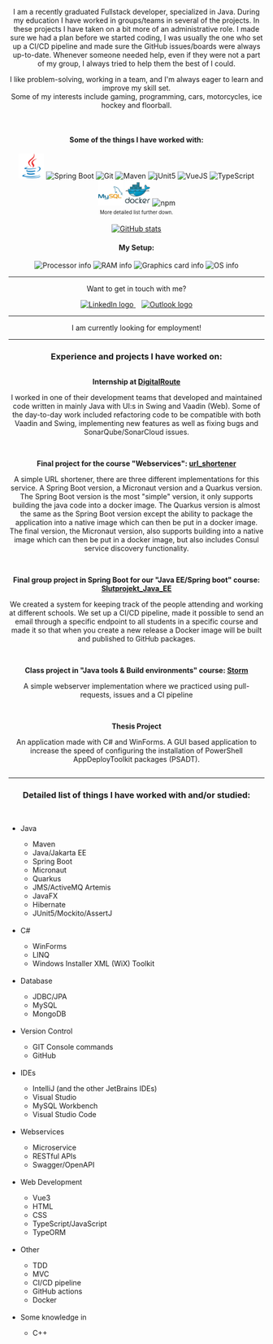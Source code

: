 <!--suppress HtmlDeprecatedAttribute -->
<div align="center">
<div>
    <p>I am a recently graduated Fullstack developer, specialized in Java. During my education I have worked in groups/teams in several of the projects. In these projects I have taken on a bit more of an administrative role. I made sure we had a plan before we started coding, I was usually the one who set up a CI/CD pipeline and made sure the GitHub issues/boards were always up-to-date. Whenever someone needed help, even if they were not a part of my group, I always tried to help them the best of I could.</p>
    <p>I like problem-solving, working in a team, and I'm always eager to learn and improve my skill set. <br>Some of my interests include gaming, programming, cars, motorcycles, ice hockey and floorball.</p>
    <br>
    <h4>Some of the things I have worked with:</h4>
    <div>
        <img src="https://raw.githubusercontent.com/devicons/devicon/master/icons/java/java-original.svg" alt="Java" width="50" height="50"/>
        <img src="https://www.vectorlogo.zone/logos/springio/springio-icon.svg" alt="Spring Boot" width="50" height="50"/> 
        <img src="https://www.vectorlogo.zone/logos/git-scm/git-scm-icon.svg" alt="Git" width="50" height="50"/>
        <img src="https://www.svgrepo.com/show/354051/maven.svg" alt="Maven" width="50" height="50">
        <img src="https://www.svgrepo.com/show/330758/junit5.svg" alt="jUnit5" width="50" height="50">
        <img src="https://cdn.jsdelivr.net/gh/devicons/devicon/icons/vuejs/vuejs-original.svg" alt="VueJS" width="50" height="50"/>
        <img src="https://cdn.jsdelivr.net/gh/devicons/devicon/icons/typescript/typescript-original.svg" alt="TypeScript" width="50" height="50"/>
        <img src="https://raw.githubusercontent.com/devicons/devicon/master/icons/mysql/mysql-original-wordmark.svg" alt="MySQL" width="50" height="50"/>
        <img src="https://raw.githubusercontent.com/devicons/devicon/master/icons/docker/docker-original-wordmark.svg" alt="Docker" width="50" height="50"/>
        <img src="https://cdn.jsdelivr.net/gh/devicons/devicon/icons/npm/npm-original-wordmark.svg" alt="npm" width="50" height="50"/>
        <br>
        <small><small>More detailed list further down.</small></small>
    </div>
    <br>
    <a href="#"><img src="https://github-readme-stats-six-mu-44.vercel.app/api?show=reviews%2Cprs_merged&hide=stars,contribs&theme=dark&username=darkendhall&show_icons=true" width="350" alt="GitHub stats"></a>
    <div>
    <h4>My Setup:</h4>
    <div>
        <img src="https://img.shields.io/badge/Processor-core%20i7%209700K-%230071C5.svg?&style=for-the-badge&logo=intel&logoColor=white" alt="Processor info">
        <img src="https://img.shields.io/badge/MEMORY-32GB_DDR4_2666MHz-%230071C5.svg?&style=for-the-badge&logoColor=white" alt="RAM info">
        <img src="https://img.shields.io/badge/Graphics_Card-gtx%201080TI-%2376B900.svg?&style=for-the-badge&logo=nvidia&logoColor=white" alt="Graphics card info">
        <img src="https://img.shields.io/badge/OS-Windows-0078D6?style=for-the-badge&logo=windows&logoColor=white" alt="OS info">
    </div>
</div>
</div>

---

<div>
    <div>
        <p>Want to get in touch with me?</p>
    </div>
    <div><a href="https://www.linkedin.com/in/marcus-leeman/">
            <img src="https://img.shields.io/badge/linkedin-%230077B5.svg?&style=for-the-badge&logo=linkedin&logoColor=white" alt="LinkedIn logo"/>
        </a>&nbsp;&nbsp;
        <a href='mailto:leeman_1998@hotmail.com'>
            <img src="https://img.shields.io/badge/Mail-0078D4?style=for-the-badge&logo=microsoft-outlook&logoColor=white" alt="Outlook logo"/>
        </a>
    </div>
</div>

---

<div>
    <p>I am currently looking for employment!</p>
</div>

---

<div align="center">
    <h3>Experience and projects I have worked on:</h3>
    <div style="display: inline-block;">
        <p><b>Internship at <a href="https://github.com/digitalroute">DigitalRoute</a></b></p>
        <p>I worked in one of their development teams that developed and maintained code written in mainly Java with UI:s in Swing and Vaadin (Web). Some of the day-to-day work included refactoring code to be compatible with both Vaadin and Swing, implementing new features as well as fixing bugs and SonarQube/SonarCloud issues.</p>
        <br>
        <p><b>Final project for the course "Webservices": <a href="https://github.com/darkendhall/url_shortener">url_shortener</a></b></p>
        <p>A simple URL shortener, there are three different implementations for this service. A Spring Boot version, a Micronaut version and a Quarkus version. The Spring Boot version is the most "simple" version, it only supports building the java code into a docker image. The Quarkus version is almost the same as the Spring Boot version except the ability to package the application into a native image which can then be put in a docker image. The final version, the Micronaut version, also supports building into a native image which can then be put in a docker image, but also includes Consul service discovery functionality.</p>
        <br>
        <p><b>Final group project in Spring Boot for our "Java EE/Spring boot" course: <a href="https://github.com/DarkendHall/Slutprojekt_Java_EE">Slutprojekt_Java_EE</a></b></p>
        <p>We created a system for keeping track of the people attending and working at different schools. We set up a CI/CD pipeline, made it possible to send an email through a specific endpoint to all students in a specific course and made it so that when you create a new release a Docker image will be built and published to GitHub packages.</p>
        <br>
        <p><b>Class project in "Java tools & Build environments" course: <a href="https://github.com/fungover/storm">Storm</a></b></p>
        <p>A simple webserver implementation where we practiced using pull-requests, issues and a CI pipeline</p>
        <br>
        <p><b>Thesis Project</b></p>
        <p>An application made with C# and WinForms. A GUI based application to increase the speed of configuring the installation of PowerShell AppDeployToolkit packages (PSADT).</p>
    </div>
</div>

---

<div>
    <h3>Detailed list of things I have worked with and/or studied:</h3>
    <br>    
    <div align="left">
    <ul>
        <li>Java</li>
        <ul>
            <li>Maven</li>
            <li>Java/Jakarta EE</li>
            <li>Spring Boot</li>
            <li>Micronaut</li>
            <li>Quarkus</li>
            <li>JMS/ActiveMQ Artemis</li>
            <li>JavaFX</li>
            <li>Hibernate</li>
            <li>JUnit5/Mockito/AssertJ</li>
        </ul>
        <br>
        <li>C#</li>
        <ul>
            <li>WinForms</li>
            <li>LINQ</li>
            <li>Windows Installer XML (WiX) Toolkit</li>
        </ul>
        <br>
        <li>Database</li>
        <ul>
            <li>JDBC/JPA</li>
            <li>MySQL</li>
            <li>MongoDB</li>
        </ul>
        <br>
        <li>Version Control</li>
        <ul>
            <li>GIT Console commands</li>
            <li>GitHub</li>
        </ul>
        <br>
        <li>IDEs</li>
        <ul>
            <li>IntelliJ (and the other JetBrains IDEs)</li>
            <li>Visual Studio</li>
            <li>MySQL Workbench</li>
            <li>Visual Studio Code</li>
        </ul>
        <br>
        <li>Webservices</li>
        <ul>
            <li>Microservice</li>
            <li>RESTful APIs</li>
            <li>Swagger/OpenAPI</li>
        </ul>
        <br>
        <li>Web Development</li>
        <ul>
            <li>Vue3</li>
            <li>HTML</li>
            <li>CSS</li>
            <li>TypeScript/JavaScript</li>
            <li>TypeORM</li>
        </ul>
        <br>
        <li>Other</li>
        <ul>
            <li>TDD</li>
            <li>MVC</li>
            <li>CI/CD pipeline</li>
            <li>GitHub actions</li>
            <li>Docker</li>
        </ul>
        <br>
        <li>Some knowledge in</li>
        <ul>
            <li>C++</li>
        </ul>
    </ul>
    </div>

</div>
</div>

